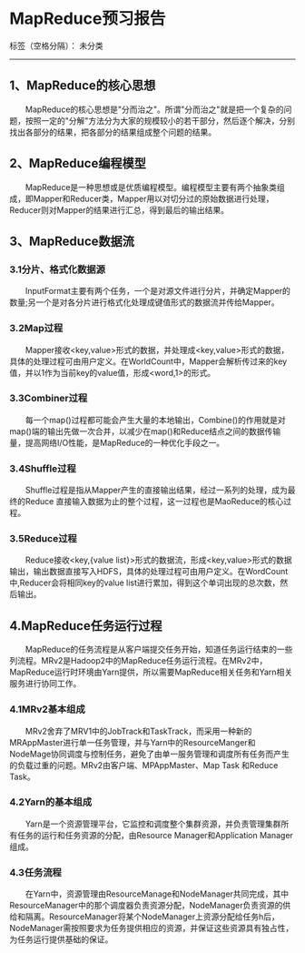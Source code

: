 ﻿# MapReduce预习报告

标签（空格分隔）： 未分类

---

## 1、MapReduce的核心思想
&emsp;&emsp;MapReduce的核心思想是"分而治之"。所谓"分而治之"就是把一个复杂的问题，按照一定的"分解"方法分为大家的规模较小的若干部分，然后逐个解决，分别找出各部分的结果，把各部分的结果组成整个问题的结果。
## 2、MapReduce编程模型
&emsp;&emsp;MapReduce是一种思想或是优质编程模型。编程模型主要有两个抽象类组成，即Mapper和Reducer类，Mapper用以对切分过的原始数据进行处理，Reducer则对Mapper的结果进行汇总，得到最后的输出结果。
## 3、MapReduce数据流
### 3.1分片、格式化数据源
&emsp;&emsp;InputFormat主要有两个任务，一个是对源文件进行分片，并确定Mapper的数量;另一个是对各分片进行格式化处理成键值形式的数据流并传给Mapper。
### 3.2Map过程
&emsp;&emsp;Mapper接收&lt;key,value&gt;形式的数据，并处理成&lt;key,value&gt;形式的数据，具体的处理过程可由用户定义。在WorldCount中，Mapper会解析传过来的key值，并以1作为当前key的value值，形成&lt;word,1&gt;的形式。
### 3.3Combiner过程
&emsp;&emsp;每一个map()过程都可能会产生大量的本地输出，Combine()的作用就是对map()端的输出先做一次合并，以减少在map()和Reduce结点之间的数据传输量，提高网络I/O性能，是MapReduce的一种优化手段之一。
### 3.4Shuffle过程
&emsp;&emsp;Shuffle过程是指从Mapper产生的直接输出结果，经过一系列的处理，成为最终的Reduce 直接输入数据为止的整个过程，这一过程也是MaoReduce的核心过程。
### 3.5Reduce过程
&emsp;&emsp;Reduce接收&lt;key,{value list}&gt;形式的数据流，形成&lt;key,value&gt;形式的数据输出，输出数据直接写入HDFS，具体的处理过程可由用户定义。在WordCount中,Reducer会将相同key的value list进行累加，得到这个单词出现的总次数，然后输出。
## 4.MapReduce任务运行过程
&emsp;&emsp;MapReduce的任务流程是从客户端提交任务开始，知道任务运行结束的一些列流程。MRv2是Hadoop2中的MapReduce任务运行流程。在MRv2中，MapReduce运行时环境由Yarn提供，所以需要MapReduce相关任务和Yarn相关服务进行协同工作。
### 4.1MRv2基本组成
&emsp;&emsp;MRv2舍弃了MRV1中的JobTrack和TaskTrack，而采用一种新的MRAppMaster进行单一任务管理，并与Yarn中的ResourceManger和NodeMage协同调度与控制任务，避免了由单一服务管理和调度所有任务而产生的负载过重的问题。MRv2由客户端、MPAppMaster、Map Task 和Reduce Task。
### 4.2Yarn的基本组成
&emsp;&emsp;Yarn是一个资源管理平台，它监控和调度整个集群资源，并负责管理集群所有任务的运行和任务资源的分配，由Resource Manager和Application Manager组成。
### 4.3任务流程
&emsp;&emsp;在Yarn中，资源管理由ResourceManage和NodeManager共同完成，其中ResourceManager中的那个调度器负责资源分配，NodeManager负责资源的供给和隔离。ResourceManager将某个NodeManager上资源分配给任务h后，NodeManager需按照要求为任务提供相应的资源，并保证这些资源具有独占性，为任务运行提供基础的保证。






